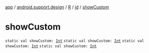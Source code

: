 [app](../../../index.md) / [android.support.design](../../index.md) / [R](../index.md) / [id](index.md) / [showCustom](.)

# showCustom

`static val showCustom: `[`Int`](https://kotlinlang.org/api/latest/jvm/stdlib/kotlin/-int/index.html)
`static val showCustom: `[`Int`](https://kotlinlang.org/api/latest/jvm/stdlib/kotlin/-int/index.html)
`static val showCustom: `[`Int`](https://kotlinlang.org/api/latest/jvm/stdlib/kotlin/-int/index.html)
`static val showCustom: `[`Int`](https://kotlinlang.org/api/latest/jvm/stdlib/kotlin/-int/index.html)